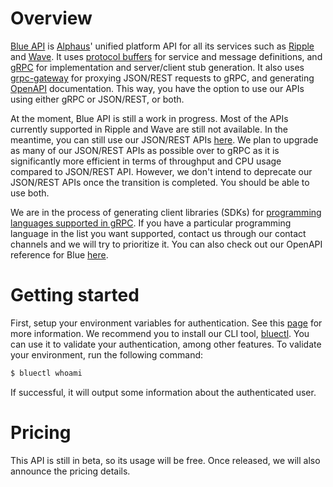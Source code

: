 # Overview

[Blue API](https://github.com/alphauslabs/blueapi) is [Alphaus](https://alphaus.cloud/en/)' unified platform API for all its services such as [Ripple](https://alphaus.cloud/en/product/ripple/) and [Wave](https://alphaus.cloud/en/product/wave/). It uses [protocol buffers](https://developers.google.com/protocol-buffers/) for service and message definitions, and [gRPC](https://grpc.io/) for implementation and server/client stub generation. It also uses [grpc-gateway](https://grpc-ecosystem.github.io/grpc-gateway/) for proxying JSON/REST requests to gRPC, and generating [OpenAPI](https://www.openapis.org/) documentation. This way, you have the option to use our APIs using either gRPC or JSON/REST, or both.

At the moment, Blue API is still a work in progress. Most of the APIs currently supported in Ripple and Wave are still not available. In the meantime, you can still use our JSON/REST APIs [here](https://docs.mobingi.com/v/api-reference/). We plan to upgrade as many of our JSON/REST APIs as possible over to gRPC as it is significantly more efficient in terms of throughput and CPU usage compared to JSON/REST API. However, we don't intend to deprecate our JSON/REST APIs once the transition is completed. You should be able to use both.

We are in the process of generating client libraries (SDKs) for [programming languages supported in gRPC](https://grpc.io/docs/languages/). If you have a particular programming language in the list you want supported, contact us through our contact channels and we will try to prioritize it. You can also check out our OpenAPI reference for Blue [here](https://alphauslabs.github.io/blueapidocs/).

# Getting started

First, setup your environment variables for authentication. See this [page](https://alphauslabs.github.io/blueapi/authentication/apikey.html) for more information. We recommend you to install our CLI tool, [bluectl](https://github.com/alphauslabs/bluectl). You can use it to validate your authentication, among other features. To validate your environment, run the following command:

```bash
$ bluectl whoami
```

If successful, it will output some information about the authenticated user.

# Pricing

This API is still in beta, so its usage will be free. Once released, we will also announce the pricing details.
